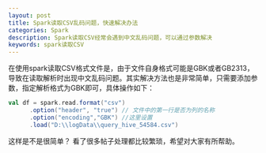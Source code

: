 ```yaml
---
layout: post
title: Spark读取CSV乱码问题，快速解决办法
categories: Spark
description: Spark读取CSV经常会遇到中文乱码问题，可以通过参数解决
keywords: spark读取CSV
---
```

在使用spark读取CSV格式文件是，由于文件自身格式可能是GBK或者GB2313，导致在读取解析时出现中文乱码问题。其实解决方法也是非常简单，只需要添加参数，指定解析格式为GBK即可，具体操作如下：

```scala
val df = spark.read.format("csv")
      .option("header", "true") // 文件中的第一行是否为列的名称
      .option("encoding","GBK") //这里设置
      .load("D:\\logData\\query_hive_54584.csv")
```

这样是不是很简单？ 看了很多帖子处理都比较繁琐，希望对大家有所帮助。